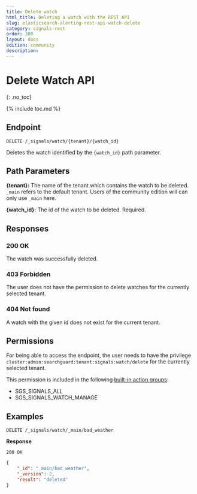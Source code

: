 ```yaml
---
title: Delete watch
html_title: Deleting a watch with the REST API
slug: elasticsearch-alerting-rest-api-watch-delete
category: signals-rest
order: 300
layout: docs
edition: community
description: 
---
```


<!--- Copyright 2020 floragunn GmbH -->


# Delete Watch API
{: .no_toc}

{% include toc.md %}


## Endpoint

```
DELETE /_signals/watch/{tenant}/{watch_id}
```

Deletes the watch identified by the `{watch_id}` path parameter. 


## Path Parameters

**{tenant}:** The name of the tenant which contains the watch to be deleted. `_main` refers to the default tenant. Users of the community edition will can only use `_main` here.

**{watch_id}:** The id of the watch to be deleted. Required.

## Responses

### 200 OK

The watch was successfully deleted.

### 403 Forbidden

The user does not have the permission to delete watches for the currently selected tenant. 

### 404 Not found

A watch with the given id does not exist for the current tenant.

## Permissions

For being able to access the endpoint, the user needs to have the privilege `cluster:admin:searchguard:tenant:signals:watch/delete` for the currently selected tenant.

This permission is included in the following [built-in action groups](security_permissions.md):

* SGS\_SIGNALS\_ALL 
* SGS\_SIGNALS\_WATCH\_MANAGE

## Examples

```
DELETE /_signals/watch/_main/bad_weather
```


**Response**

```
200 OK
```

```json
{
    "_id": "_main/bad_weather",
    "_version": 2,
    "result": "deleted"
}
```

